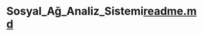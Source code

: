 # Sosyal_Ağ_Analiz_Sistemi[readme.md](https://github.com/user-attachments/files/19929502/readme.md)

